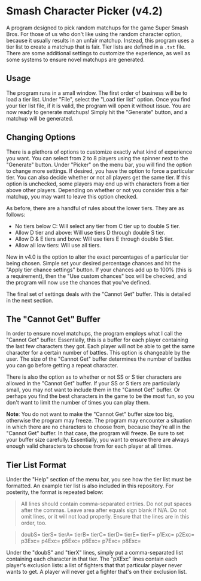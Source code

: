 # Smash Character Picker (v4.2)

A program designed to pick random matchups for the game Super Smash Bros. For those of us who don't like using the random character option, because it usually results in an unfair matchup. Instead, this program uses a tier list to create a matchup that is fair. Tier lists are defined in a `.txt` file. There are some additional settings to customize the experience, as well as some systems to ensure novel matchups are generated.

## Usage

The program runs in a small window. The first order of business will be to load a tier list. Under "File", select the "Load tier list" option. Once you find your tier list file, if it is valid, the program will open it without issue. You are now ready to generate matchups! Simply hit the "Generate" button, and a matchup will be generated.

## Changing Options

There is a plethora of options to customize exactly what kind of experience you want. You can select from 2 to 8 players using the spinner next to the "Generate" button. Under "Picker" on the menu bar, you will find the option to change more settings. If desired, you have the option to force a particular tier. You can also decide whether or not all players get the same tier. If this option is unchecked, some players may end up with characters from a tier above other players. Depending on whether or not you consider this a fair matchup, you may want to leave this option checked.

As before, there are a handful of rules about the lower tiers. They are as follows:

- No tiers below C: Will select any tier from C tier up to double S tier.
- Allow D tier and above: Will use tiers D through double S tier.
- Allow D & E tiers and bove: Will use tiers E through double S tier.
- Allow all low tiers: Will use all tiers.

New in v4.0 is the option to alter the exact percentages of a particular tier being chosen. Simple set your desired percentage chances and hit the "Apply tier chance settings" button. If your chances add up to 100% (this is a requirement), then the "Use custom chances" box will be checked, and the program will now use the chances that you've defined.

The final set of settings deals with the "Cannot Get" buffer. This is detailed in the next section.

## The "Cannot Get" Buffer

In order to ensure novel matchups, the program employs what I call the "Cannot Get" buffer. Essentially, this is a buffer for each player containing the last few characters they got. Each player will not be able to get the same character for a certain number of battles. This option is changeable by the user. The size of the "Cannot Get" buffer determines the number of battles you can go before getting a repeat character.

There is also the option as to whether or not SS or S tier characters are allowed in the "Cannot Get" buffer. If your SS or S tiers are particularly small, you may not want to include them in the "Cannot Get" buffer. Or perhaps you find the best characters in the game to be the most fun, so you don't want to limit the number of times you can play them.

**Note**: You do not want to make the "Cannot Get" buffer size too big, otherwise the program may freeze. The program may encounter a situation in which there are no characters to choose from, because they're all in the "Cannot Get" buffer. In that case, the program will freeze. Be sure to set your buffer size carefully. Essentially, you want to ensure there are always enough valid characters to choose from for each player at all times.

## Tier List Format

Under the "Help" section of the menu bar, you see how the tier list must be formatted. An example tier list is also included in this repository. For posterity, the format is repeated below:

>All lines should contain comma-separated entries.
>Do not put spaces after the commas.
>Leave area after equals sign blank if N/A.
>Do not omit lines, or it will not load properly.
>Ensure that the lines are in this order, too.

>doubS=
>tierS=
>tierA=
>tierB=
>tierC=
>tierD=
>tierE=
>tierF=
>p1Exc=
>p2Exc=
>p3Exc=
>p4Exc=
>p5Exc=
>p6Exc=
>p7Exc=
>p8Exc=

Under the "doubS" and "tierX" lines, simply put a comma-separated list containing each character in that tier. The "pXExc" lines contain each player's exclusion lists: a list of fighters that that particular player never wants to get. A player will never get a fighter that's on their exclusion list.
